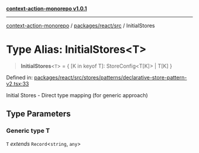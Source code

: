 [**context-action-monorepo v1.0.1**](../../../../README.md)

***

[context-action-monorepo](../../../../README.md) / [packages/react/src](../README.md) / InitialStores

# Type Alias: InitialStores\<T\>

> **InitialStores**&lt;`T`&gt; = \{ \[K in keyof T\]: StoreConfig\<T\[K\]\> \| T\[K\] \}

Defined in: [packages/react/src/stores/patterns/declarative-store-pattern-v2.tsx:33](https://github.com/mineclover/context-action/blob/2861d61b4b5d930e9e7f5277983455dc296dc859/packages/react/src/stores/patterns/declarative-store-pattern-v2.tsx#L33)

Initial Stores - Direct type mapping (for generic approach)

## Type Parameters

### Generic type T

`T` *extends* `Record`\<`string`, `any`\>
